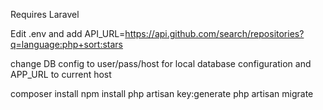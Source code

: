 Requires Laravel

Edit .env and add API_URL=https://api.github.com/search/repositories?q=language:php+sort:stars

change DB config to user/pass/host for local database configuration and APP_URL to current host

composer install
npm install
php artisan key:generate
php artisan migrate
